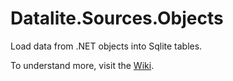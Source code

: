 # Datalite.Sources.Objects

Load data from .NET objects into Sqlite tables.

To understand more, visit the [Wiki](https://github.com/cpwood/Datalite/wiki/%E2%9E%A7-Sources.Objects).